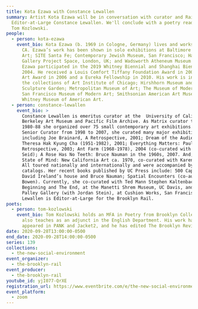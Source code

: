 ```yaml
---
title: Kota Ezawa with Constance Lewallen
summary: Artist Kota Ezawa will be in conversation with curator and Rail
  Editor-at-Large Constance Lewallen. We'll conclude with a poetry reading from
  Tom Kozlowski.
people:
  - person: kota-ezawa
    event_bio: Kota Ezawa (b. 1969 in Cologne, Germany) lives and works in Oakland,
      CA. Ezawa’s work has been shown in solo exhibitions at Baltimore Museum of
      Art; SITE Santa Fe; Contemporary Jewish Museum, San Francisco; Hayward
      Gallery Project Space, London, UK; and Wadsworth Atheneum Museum of Art.
      Ezawa participated in the 2019 Whitney Biennial and Shanghai Biennale
      2004. He received a Louis Comfort Tiffany Foundation Award in 2003; a SECA
      Art Award in 2006 and a Eureka Fellowship in 2010. His work is included in
      the collections of Art Institute of Chicago; Hirshhorn Museum and
      Sculpture Garden; Metropolitan Museum of Art; The Museum of Modern Art;
      San Francisco Museum of Modern Art; Smithsonian American Art Museum; and
      Whitney Museum of American Art.
  - person: constance-lewallen
    event_bio: >
      Constance Lewallen is emeritus curator at the  University of California
      Berkeley Art Museum and Pacific Film Archive. As Matrix curator there from
      1980-88 she organized over 75 small contemporary art exhibitions. As
      Senior Curator from 1998 to 2007, she curated many major exhibitions,
      including Joe Brainard, A Retrospective, 2001; Dream of the Audience:
      Theresa Hak Kyung Cha (1951-1982), 2001; Everything Matters: Paul Kos, a
      Retrospective, 2003; Ant Farm (1968-1978), 2004 (co-curated with Steve
      Seid); A Rose Has No Teeth: Bruce Nauman in the 1960s, 2007. And, in 2011
      State of Mind: New California Art ca. 1970, co-curated with Karen Moss.
      All toured nationally and internationally and were accompanied by
      catalogs. Her recent books published by UC Press include: 500 Capp Street:
      David Ireland’s house and Bruce Nauman; Spatial Encounters (co-author Dore
      Bowen). Currently, she co-curated with Ted Mann Stephen Kaltenbach: The
      Beginning and The End, at the Manetti Shrem Museum, UC Davis, and Reese
      Palley Gallery (with Jordan Stein), at Cushion Works, San Francisco.
      Lewallen is Editor-at-Large for the Brooklyn Rail.
poets:
  - person: tom-kozlowski
    event_bio: Tom Kozlowski holds an MFA in Poetry from Brooklyn College where he
      also teaches as an adjunct in the English Department. His work has
      appeared in PANK and Jacket2, and he has edited The Brooklyn Review.
date: 2020-09-28T13:00:00-0500
end_date: 2020-09-28T14:00:00-0500
series: 139
collections:
  - the-new-social-environment
event_organizer:
  - the-brooklyn-rail
event_producer:
  - the-brooklyn-rail
youtube_id: yjI077-QrXE
registration_url: https://www.eventbrite.com/e/the-new-social-environment-139-kota-ezawa-tickets-122578007119
event_platform:
  - zoom
---
```

